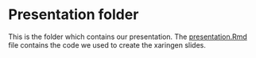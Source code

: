 Presentation folder
================

This is the folder which contains our presentation. The
[presentation.Rmd](presentation.Rmd) file contains the code we used to
create the xaringen slides.
